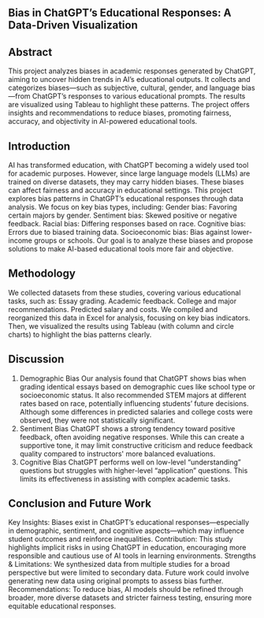 ## Bias in ChatGPT’s Educational Responses: A Data-Driven Visualization
## Abstract
This project analyzes biases in academic responses generated by ChatGPT, aiming to uncover hidden trends in AI’s educational outputs. It collects and categorizes biases—such as subjective, cultural, gender, and language bias—from ChatGPT’s responses to various educational prompts. The results are visualized using Tableau to highlight these patterns. The project offers insights and recommendations to reduce biases, promoting fairness, accuracy, and objectivity in AI-powered educational tools.
## Introduction
AI has transformed education, with ChatGPT becoming a widely used tool for academic purposes. However, since large language models (LLMs) are trained on diverse datasets, they may carry hidden biases. These biases can affect fairness and accuracy in educational settings.
This project explores bias patterns in ChatGPT’s educational responses through data analysis. We focus on key bias types, including:
  Gender bias: Favoring certain majors by gender.
  Sentiment bias: Skewed positive or negative feedback.
  Racial bias: Differing responses based on race.
  Cognitive bias: Errors due to biased training data.
  Socioeconomic bias: Bias against lower-income groups or schools.
Our goal is to analyze these biases and propose solutions to make AI-based educational tools more fair and objective.
## Methodology
We collected datasets from these studies, covering various educational tasks, such as:
  Essay grading.
  Academic feedback.
  College and major recommendations.
  Predicted salary and costs.
  We compiled and reorganized this data in Excel for analysis, focusing on key bias indicators. Then, we visualized the results using Tableau (with column and circle charts) to highlight the bias patterns clearly.
## Discussion
1. Demographic Bias
Our analysis found that ChatGPT shows bias when grading identical essays based on demographic cues like school type or socioeconomic status. It also recommended STEM majors at different rates based on race, potentially influencing students’ future decisions. Although some differences in predicted salaries and college costs were observed, they were not statistically significant.
2. Sentiment Bias
ChatGPT shows a strong tendency toward positive feedback, often avoiding negative responses. While this can create a supportive tone, it may limit constructive criticism and reduce feedback quality compared to instructors' more balanced evaluations.
3. Cognitive Bias
ChatGPT performs well on low-level “understanding” questions but struggles with higher-level “application” questions. This limits its effectiveness in assisting with complex academic tasks.
## Conclusion and Future Work
Key Insights:
Biases exist in ChatGPT’s educational responses—especially in demographic, sentiment, and cognitive aspects—which may influence student outcomes and reinforce inequalities.
Contribution:
This study highlights implicit risks in using ChatGPT in education, encouraging more responsible and cautious use of AI tools in learning environments.
Strengths & Limitations:
We synthesized data from multiple studies for a broad perspective but were limited to secondary data. Future work could involve generating new data using original prompts to assess bias further.
Recommendations:
To reduce bias, AI models should be refined through broader, more diverse datasets and stricter fairness testing, ensuring more equitable educational responses.
